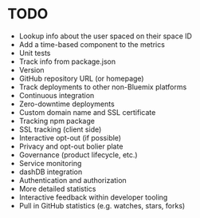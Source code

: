 # TODO

* Lookup info about the user spaced on their space ID
* Add a time-based component to the metrics
* Unit tests
* Track info from package.json
 * Version
 * GitHub repository URL (or homepage)
* Track deployments to other non-Bluemix platforms
* Continuous integration
* Zero-downtime deployments
* Custom domain name and SSL certificate
* Tracking npm package
* SSL tracking (client side)
* Interactive opt-out (if possible)
* Privacy and opt-out bolier plate
* Governance (product lifecycle, etc.)
* Service monitoring
* dashDB integration
* Authentication and authorization
* More detailed statistics
* Interactive feedback within developer tooling
* Pull in GitHub statistics (e.g. watches, stars, forks)
